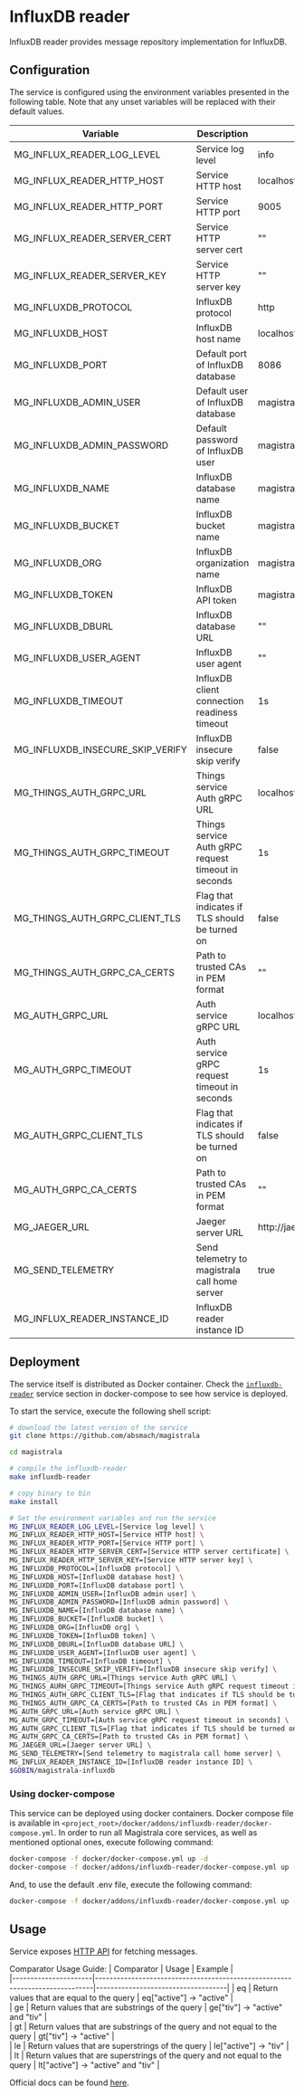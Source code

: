# InfluxDB reader

InfluxDB reader provides message repository implementation for InfluxDB.

## Configuration

The service is configured using the environment variables presented in the
following table. Note that any unset variables will be replaced with their
default values.

| Variable                         | Description                                         | Default                        |
| -------------------------------- | --------------------------------------------------- | ------------------------------ |
| MG_INFLUX_READER_LOG_LEVEL       | Service log level                                   | info                           |
| MG_INFLUX_READER_HTTP_HOST       | Service HTTP host                                   | localhost                      |
| MG_INFLUX_READER_HTTP_PORT       | Service HTTP port                                   | 9005                           |
| MG_INFLUX_READER_SERVER_CERT     | Service HTTP server cert                            | ""                             |
| MG_INFLUX_READER_SERVER_KEY      | Service HTTP server key                             | ""                             |
| MG_INFLUXDB_PROTOCOL             | InfluxDB protocol                                   | http                           |
| MG_INFLUXDB_HOST                 | InfluxDB host name                                  | localhost                      |
| MG_INFLUXDB_PORT                 | Default port of InfluxDB database                   | 8086                           |
| MG_INFLUXDB_ADMIN_USER           | Default user of InfluxDB database                   | magistrala                     |
| MG_INFLUXDB_ADMIN_PASSWORD       | Default password of InfluxDB user                   | magistrala                     |
| MG_INFLUXDB_NAME                 | InfluxDB database name                              | magistrala                     |
| MG_INFLUXDB_BUCKET               | InfluxDB bucket name                                | magistrala-bucket              |
| MG_INFLUXDB_ORG                  | InfluxDB organization name                          | magistrala                     |
| MG_INFLUXDB_TOKEN                | InfluxDB API token                                  | magistrala-token               |
| MG_INFLUXDB_DBURL                | InfluxDB database URL                               | ""                             |
| MG_INFLUXDB_USER_AGENT           | InfluxDB user agent                                 | ""                             |
| MG_INFLUXDB_TIMEOUT              | InfluxDB client connection readiness timeout        | 1s                             |
| MG_INFLUXDB_INSECURE_SKIP_VERIFY | InfluxDB insecure skip verify                       | false                          |
| MG_THINGS_AUTH_GRPC_URL          | Things service Auth gRPC URL                        | localhost:7016                 |
| MG_THINGS_AUTH_GRPC_TIMEOUT      | Things service Auth gRPC request timeout in seconds | 1s                             |
| MG_THINGS_AUTH_GRPC_CLIENT_TLS   | Flag that indicates if TLS should be turned on      | false                          |
| MG_THINGS_AUTH_GRPC_CA_CERTS     | Path to trusted CAs in PEM format                   | ""                             |
| MG_AUTH_GRPC_URL                 | Auth service gRPC URL                               | localhost:7001                 |
| MG_AUTH_GRPC_TIMEOUT             | Auth service gRPC request timeout in seconds        | 1s                             |
| MG_AUTH_GRPC_CLIENT_TLS          | Flag that indicates if TLS should be turned on      | false                          |
| MG_AUTH_GRPC_CA_CERTS            | Path to trusted CAs in PEM format                   | ""                             |
| MG_JAEGER_URL                    | Jaeger server URL                                   | http://jaeger:14268/api/traces |
| MG_SEND_TELEMETRY                | Send telemetry to magistrala call home server       | true                           |
| MG_INFLUX_READER_INSTANCE_ID     | InfluxDB reader instance ID                         |                                |

## Deployment

The service itself is distributed as Docker container. Check the [`influxdb-reader`](https://github.com/absmach/magistrala/blob/master/docker/addons/influxdb-reader/docker-compose.yml#L17-L40) service section in docker-compose to see how service is deployed.

To start the service, execute the following shell script:

```bash
# download the latest version of the service
git clone https://github.com/absmach/magistrala

cd magistrala

# compile the influxdb-reader
make influxdb-reader

# copy binary to bin
make install

# Set the environment variables and run the service
MG_INFLUX_READER_LOG_LEVEL=[Service log level] \
MG_INFLUX_READER_HTTP_HOST=[Service HTTP host] \
MG_INFLUX_READER_HTTP_PORT=[Service HTTP port] \
MG_INFLUX_READER_HTTP_SERVER_CERT=[Service HTTP server certificate] \
MG_INFLUX_READER_HTTP_SERVER_KEY=[Service HTTP server key] \
MG_INFLUXDB_PROTOCOL=[InfluxDB protocol] \
MG_INFLUXDB_HOST=[InfluxDB database host] \
MG_INFLUXDB_PORT=[InfluxDB database port] \
MG_INFLUXDB_ADMIN_USER=[InfluxDB admin user] \
MG_INFLUXDB_ADMIN_PASSWORD=[InfluxDB admin password] \
MG_INFLUXDB_NAME=[InfluxDB database name] \
MG_INFLUXDB_BUCKET=[InfluxDB bucket] \
MG_INFLUXDB_ORG=[InfluxDB org] \
MG_INFLUXDB_TOKEN=[InfluxDB token] \
MG_INFLUXDB_DBURL=[InfluxDB database URL] \
MG_INFLUXDB_USER_AGENT=[InfluxDB user agent] \
MG_INFLUXDB_TIMEOUT=[InfluxDB timeout] \
MG_INFLUXDB_INSECURE_SKIP_VERIFY=[InfluxDB insecure skip verify] \
MG_THINGS_AUTH_GRPC_URL=[Things service Auth gRPC URL] \
MG_THINGS_AURH_GRPC_TIMEOUT=[Things service Auth gRPC request timeout in seconds] \
MG_THINGS_AUTH_GRPC_CLIENT_TLS=[Flag that indicates if TLS should be turned on] \
MG_THINGS_AUTH_GRPC_CA_CERTS=[Path to trusted CAs in PEM format] \
MG_AUTH_GRPC_URL=[Auth service gRPC URL] \
MG_AUTH_GRPC_TIMEOUT=[Auth service gRPC request timeout in seconds] \
MG_AUTH_GRPC_CLIENT_TLS=[Flag that indicates if TLS should be turned on] \
MG_AUTH_GRPC_CA_CERTS=[Path to trusted CAs in PEM format] \
MG_JAEGER_URL=[Jaeger server URL] \
MG_SEND_TELEMETRY=[Send telemetry to magistrala call home server] \
MG_INFLUX_READER_INSTANCE_ID=[InfluxDB reader instance ID] \
$GOBIN/magistrala-influxdb

```

### Using docker-compose

This service can be deployed using docker containers. Docker compose file is
available in `<project_root>/docker/addons/influxdb-reader/docker-compose.yml`.
In order to run all Magistrala core services, as well as mentioned optional ones,
execute following command:

```bash
docker-compose -f docker/docker-compose.yml up -d
docker-compose -f docker/addons/influxdb-reader/docker-compose.yml up -d
```

And, to use the default .env file, execute the following command:

```bash
docker-compose -f docker/addons/influxdb-reader/docker-compose.yml up --env-file docker/.env -d
```

## Usage

Service exposes [HTTP API](https://docs.api.magistrala.abstractmachines.fr/?urls.primaryName=readers-openapi.yml) for fetching messages.

Comparator Usage Guide:
| Comparator | Usage | Example |  
|----------------------|-----------------------------------------------------------------------------|------------------------------------|
| eq | Return values that are equal to the query | eq["active"] -> "active" |  
| ge | Return values that are substrings of the query | ge["tiv"] -> "active" and "tiv" |  
| gt | Return values that are substrings of the query and not equal to the query | gt["tiv"] -> "active" |  
| le | Return values that are superstrings of the query | le["active"] -> "tiv" |  
| lt | Return values that are superstrings of the query and not equal to the query | lt["active"] -> "active" and "tiv" |

Official docs can be found [here](https://docs.magistrala.abstractmachines.fr).
